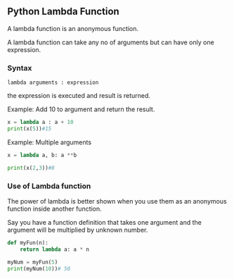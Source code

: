 ## Python Lambda Function

A lambda function is an anonymous function.

A lambda function can take any no of arguments but can have only one expression.

### Syntax

```
lambda arguments : expression
```

the expression is executed and result is returned.

Example: Add 10 to argument and return the result.

```py
x = lambda a : a + 10
print(x(5))#15
```

Example: Multiple arguments

```py
x = lambda a, b: a **b

print(x(2,3))#8
```

### Use of Lambda function

The power of lambda is better shown when you use them as an anonymous function inside another function.

Say you have a function definition that takes one argument and the argument will be multiplied by unknown number.

```py
def myFun(n):
    return lambda a: a * n

myNum = myFun(5)
print(myNum(10))# 50
```
